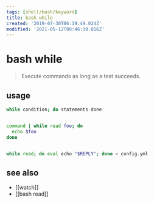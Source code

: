 ```yaml
---
tags: [shell/bash/keyword]
title: bash while
created: '2019-07-30T06:19:49.024Z'
modified: '2021-05-12T08:46:30.816Z'
---
```


# bash while

> Execute commands as long as a test succeeds.

## usage
```sh
while condition; do statements done


command | while read foo; do
  echo $foo
done


while read; do eval echo "$REPLY"; done < config.yml
```

## see also
- [[watch]]
- [[bash read]]
